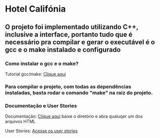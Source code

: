 <h1>Hotel Califónia</h1>

<h2>O projeto foi implementado utilizando C++, inclusive a interface, portanto tudo que é necessário pra compilar e gerar o executável é o gcc e o make instalado e configurado </h2>

<h3>Como instalar o gcc e o make?</h3>
<p>Tutorial gcc/make: <a href=https://youtu.be/FzPBZjkoEmA>Clique aqui<a/></p>

<h3>Para compilar o projeto, com todas as dependências instaladas, basta rodar o comando "make" na raiz do projeto.</h3>

<h3>Documentação e User Stories</h3>
<p>Documentação: <a href="https://github.com/adilio-almeida/tp_pds/tree/main/doc">Clique aqui<a/> baixe o diretório e abra qualuqer um dos arquivos HTML </p>
<p>User Stories: <a href="https://docs.google.com/presentation/d/1zFt5y8Q2V6qHQOYXPt6LfR1qNXXrCOv5M1Hun0gmV3o/edit?usp=sharing"> Acesse os user stories</a>



